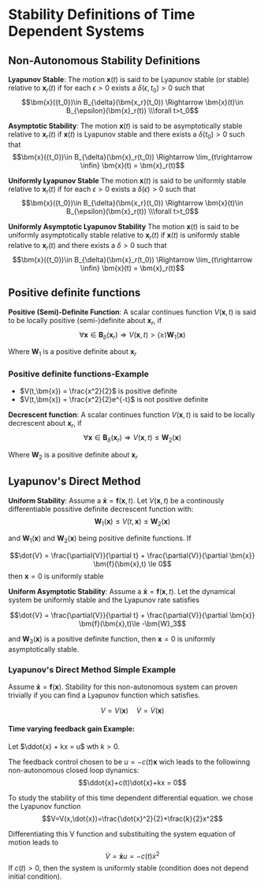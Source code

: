 # Stability Definitions of Time Dependent Systems

## Non-Autonomous Stability Definitions

**Lyapunov Stable**: The motion $\bm{x}(t)$ is said to be Lyapunov stable (or stable) relative to $\bm{x}_r(t)$ if for each $\epsilon>0$ exists a $\delta(\epsilon,t_0)>0$ such that
$$\bm{x}({t_0})\in B_{\delta}(\bm{x_r}(t_0)) \Rightarrow \bm{x}(t)\in B_{\epsilon}(\bm{x}_r(t)) \\\forall t>t_0$$

**Asymptotic Stability**: The motion $\bm{x}(t)$ is said to be asymptotically stable relative to $\bm{x}_r(t)$ if $\bm{x}(t)$ is Lyapunov stable and there exists a $\delta(t_0)>0$ such that
$$\bm{x}({t_0})\in B_{\delta}(\bm{x}_r(t_0)) \Rightarrow \lim_{t\rightarrow \infin} \bm{x}(t) = \bm{x}_r(t)$$

**Uniformly Lyapunov Stable** The motion $\bm{x}(t)$ is said to be uniformly stable relative to $\bm{x}_r(t)$ if for each $\epsilon>0$ exists a $\delta(\epsilon)>0$ such that
$$\bm{x}({t_0})\in B_{\delta}(\bm{x_r}(t_0)) \Rightarrow \bm{x}(t)\in B_{\epsilon}(\bm{x}_r(t)) \\\forall t>t_0$$

**Uniformly Asymptotic Lyapunov Stability** The motion $\bm{x}(t)$ is said to be uniformly asymptotically stable relative to $\bm{x}_r(t)$ if $\bm{x}(t)$ is uniformly stable relative to $\bm{x}_r(t)$ and there exists a $\delta>0$ such that
$$\bm{x}({t_0})\in B_{\delta}(\bm{x}_r(t_0)) \Rightarrow \lim_{t\rightarrow \infin} \bm{x}(t) = \bm{x}_r(t)$$

## Positive definite functions

**Positive (Semi)-Definite Function**: A scalar continues function $V(\bm{x},t)$ is said to be locally positive (semi-)definite about $\bm{x}_r$, if
$$\forall\bm{x}\in\bm{B}_{\delta}(\bm{x}_r)\Rightarrow V(\bm{x},t) >(\ge)\bm{W}_1(\bm{x})$$

Where $\bm{W}_1$ is a positive definite about $\bm{x}_r$

### Positive definite functions-Example

* $V(t,\bm{x}) = \frac{x^2}{2}$ is positive definite
* $V(t,\bm{x}) = \frac{x^2}{2}e^{-t}$ is not positive definite

**Decrescent function**: A scalar continues function $V(\bm{x},t)$ is said to be locally decrescent about $\bm{x}_r$, if
$$\forall\bm{x}\in\bm{B}_{\delta}(\bm{x}_r)\Rightarrow V(\bm{x},t) \le\bm{W}_2(\bm{x})$$

Where $\bm{W}_2$ is a positive definite about $\bm{x}_r$

## Lyapunov's Direct Method

**Uniform Stability**: Assume a $\bm{\dot{x}} = \bm{f}(\bm{x},t)$. Let $V(\bm{x},t)$ be a continously differentiable possitive definite decrescent function with:
$$\bm{W}_1(\bm{x}) \le V(t,\bm{x}) \le \bm{W}_2(\bm{x})$$

and $\bm{W}_1(\bm{x})$ and $\bm{W}_2(\bm{x})$ being positive definite functions. If

$$\dot{V} = \frac{\partial{V}}{\partial t} + \frac{\partial{V}}{\partial \bm{x}} \bm{f}(\bm{x},t) \le 0$$
then $\bm{x}=0$ is uniformly stable

**Uniform Asymptotic Stability**: Assume a $\bm{\dot{x}} = \bm{f}(\bm{x},t)$. Let the dynamical system be uniformly stable and the Lyapunov rate satisfies

$$\dot{V} = \frac{\partial{V}}{\partial t} + \frac{\partial{V}}{\partial \bm{x}} \bm{f}(\bm{x},t)\le -\bm{W}_3$$

and $\bm{W}_3(\bm{x})$ is a positive definite function, then  $\bm{x}=0$ is uniformly asymptotically stable.

### Lyapunov's Direct Method Simple Example

Assume $\bm{\dot{x}} = \bm{f}(\bm{x})$. Stability for this non-autonomous system can proven trivially if you can find a Lyapunov function which satisfies.

$$V=V(\bm{x}) \quad \dot{V}=\dot{V}(\bm{x})$$

#### Time varying feedback gain Example:

Let $\ddot{x} + kx = u$ wth $k > 0$.

The feedback control chosen to be $u = -c(t)\bm{x}$ wich leads to the followinng non-autonomous closed loop dynamics:
$$\ddot{x}+c(t)\dot{x}+kx = 0$$

To study the stability of this time dependent differential equation. we chose the Lyapunov function
$$V=V(x,\dot{x})=\frac{\dot{x}^2}{2}+\frac{k}{2}x^2$$

Differentiating this V function and substituiting the system equation of motion leads to
$$\dot{V}=\bm{\dot{x}}u=-c(t)\dot{x}^2$$
If $c(t)>0$, then the system is uniformly stable (condition does not depend initial condition).